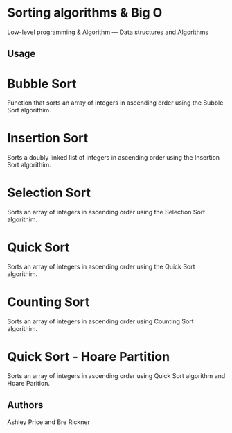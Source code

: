 # Sorting algorithms & Big O
Low-level programming & Algorithm ― Data structures and Algorithms


## Usage
# Bubble Sort
Function that sorts an array of integers in ascending order using the Bubble Sort algorithim.

# Insertion Sort
Sorts a doubly linked list of integers in ascending order using the Insertion Sort algorithim.

# Selection Sort
Sorts an array of integers in ascending order using the Selection Sort algorithim. 

# Quick Sort
Sorts an array of integers in ascending order using the Quick Sort algorithim.

# Counting Sort
Sorts an array of integers in ascending order using Counting Sort algorithim. 

# Quick Sort - Hoare Partition
Sorts an array of integers in ascending order using Quick Sort algorithm and Hoare Parition.

## Authors
Ashley Price and Bre Rickner
